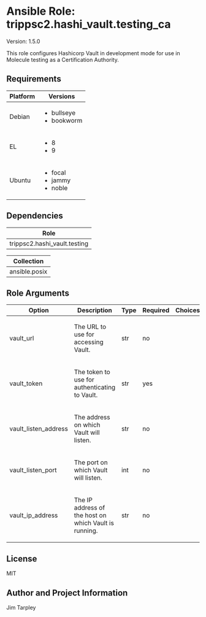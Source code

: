 <!-- BEGIN_ANSIBLE_DOCS -->

# Ansible Role: trippsc2.hashi_vault.testing_ca
Version: 1.5.0

This role configures Hashicorp Vault in development mode for use in Molecule testing as a Certification Authority.

## Requirements

| Platform | Versions |
| -------- | -------- |
| Debian | <ul><li>bullseye</li><li>bookworm</li></ul> |
| EL | <ul><li>8</li><li>9</li></ul> |
| Ubuntu | <ul><li>focal</li><li>jammy</li><li>noble</li></ul> |

## Dependencies
| Role |
| ---- |
| trippsc2.hashi_vault.testing |

| Collection |
| ---------- |
| ansible.posix |

## Role Arguments
|Option|Description|Type|Required|Choices|Default|
|---|---|---|---|---|---|
| vault_url | <p>The URL to use for accessing Vault.</p> | str | no |  | http://{{ vault_listen_address }}:{{ vault_listen_port }} |
| vault_token | <p>The token to use for authenticating to Vault.</p> | str | yes |  |  |
| vault_listen_address | <p>The address on which Vault will listen.</p> | str | no |  | {{ vault_ip_address }} |
| vault_listen_port | <p>The port on which Vault will listen.</p> | int | no |  | 8200 |
| vault_ip_address | <p>The IP address of the host on which Vault is running.</p> | str | no |  | {{ ansible_host }} |


## License
MIT

## Author and Project Information
Jim Tarpley
<!-- END_ANSIBLE_DOCS -->
